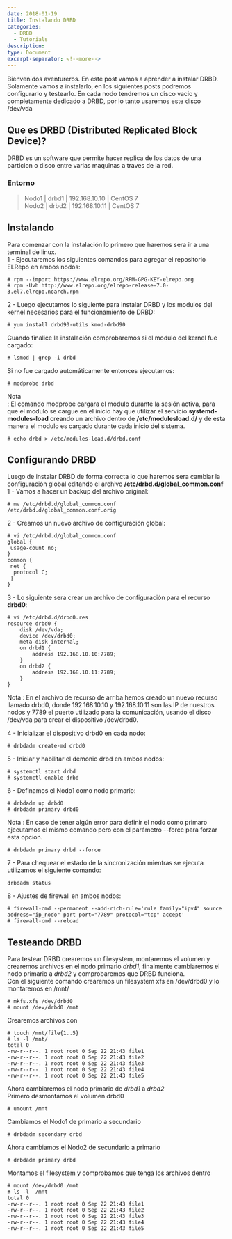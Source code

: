 ```yaml
---
date: 2018-01-19
title: Instalando DRBD
categories:
  - DRBD
  - Tutorials
description:
type: Document
excerpt-separator: <!--more-->
---
```


Bienvenidos aventureros.
En este post vamos a aprender a instalar DRBD. Solamente vamos a instalarlo<!--more-->, en los siguientes posts podremos configurarlo y testearlo.
En cada nodo tendremos un disco vacio y completamente dedicado a DRBD, por lo tanto usaremos este disco /dev/vda
  
## Que es DRBD (Distributed Replicated Block Device)?

DRBD es un software que permite hacer replica de los datos de una particion o disco entre varias maquinas a traves de la red.
  
### Entorno

> Nodo1 | drbd1 | 192.168.10.10 | CentOS 7  
> Nodo2 | drbd2 | 192.168.10.11 | CentOS 7  
  
## Instalando
Para comenzar con la instalación lo primero que haremos sera ir a una terminal de linux.  
1 - Ejecutaremos los siguientes comandos para agregar el repositorio ELRepo en ambos nodos:
```
# rpm --import https://www.elrepo.org/RPM-GPG-KEY-elrepo.org  
# rpm -Uvh http://www.elrepo.org/elrepo-release-7.0-3.el7.elrepo.noarch.rpm
```  
  
2 - Luego ejecutamos lo siguiente para instalar DRBD y los modulos del kernel necesarios para el funcionamiento de DRBD:
```
# yum install drbd90-utils kmod-drbd90
```  
  
Cuando finalice la instalación comprobaremos si el modulo del kernel fue cargado:
```
# lsmod | grep -i drbd
```  
  
Si no fue cargado automáticamente entonces ejecutamos:
```
# modprobe drbd
```  
  
Nota  
: El comando modprobe cargara el modulo durante la sesión activa, para que el modulo se cargue en el inicio hay que utilizar el servicio **systemd-modules-load** creando un archivo dentro de **/etc/modulesload.d/** y de esta manera el modulo es cargado durante cada inicio del sistema.  
```
# echo drbd > /etc/modules-load.d/drbd.conf
```  
  
## Configurando DRBD
Luego de instalar DRBD de forma correcta lo que haremos sera cambiar la configuración global editando el archivo **/etc/drbd.d/global_common.conf**  
1 - Vamos a hacer un backup del archivo original:
```
# mv /etc/drbd.d/global_common.conf /etc/drbd.d/global_common.conf.orig
```  
  
2 - Creamos un nuevo archivo de configuración global:
```
# vi /etc/drbd.d/global_common.conf  
global {
 usage-count no;
}
common {
 net {
  protocol C;
 }
}
```  
  
3 - Lo siguiente sera crear un archivo de configuración para el recurso **drbd0**:
```
# vi /etc/drbd.d/drbd0.res  
resource drbd0 {
	disk /dev/vda;
	device /dev/drbd0;
	meta-disk internal;
	on drbd1 {
		address 192.168.10.10:7789;
	}
	on drbd2 {
		address 192.168.10.11:7789;
	}
}
```  
Nota
: En el archivo de recurso de arriba hemos creado un nuevo recurso llamado drbd0, donde 192.168.10.10 y 192.168.10.11 son las IP de nuestros nodos y 7789 el puerto utilizado para la comunicación, usando el disco /dev/vda para crear el dispositivo /dev/drbd0.  
  
4 - Inicializar el dispositivo drbd0 en cada nodo:
```
# drbdadm create-md drbd0
```  
  
5 - Iniciar y habilitar el demonio drbd en ambos nodos:
```
# systemctl start drbd
# systemctl enable drbd
```  
  
6 - Definamos el Nodo1 como nodo primario:
```
# drbdadm up drbd0
# drbdadm primary drbd0
```  
Nota
: En caso de tener algún error para definir el nodo como primaro ejecutamos el mismo comando pero con el parámetro --force para forzar esta opcion.  
```
# drbdadm primary drbd --force
```  
  
7 - Para chequear el estado de la sincronización mientras se ejecuta utilizamos el siguiente comando:
```
drbdadm status
```  
  
8 - Ajustes de firewall en ambos nodos:
```
# firewall-cmd --permanent --add-rich-rule='rule family="ipv4" source address="ip_nodo" port port="7789" protocol="tcp" accept'
# firewall-cmd --reload
```  
  
## Testeando DRBD

Para testear DRBD crearemos un filesystem, montaremos el volumen y crearemos archivos en el nodo primario _drbd1_, finalmente cambiaremos el nodo primario a _drbd2_ y comprobaremos que DRBD funciona.  
Con el siguiente comando crearemos un filesystem xfs en /dev/drbd0 y lo montaremos en /mnt/
```
# mkfs.xfs /dev/drbd0
# mount /dev/drbd0 /mnt
```  
  
Crearemos archivos con
```
# touch /mnt/file{1..5}
# ls -l /mnt/
total 0
-rw-r--r--. 1 root root 0 Sep 22 21:43 file1
-rw-r--r--. 1 root root 0 Sep 22 21:43 file2
-rw-r--r--. 1 root root 0 Sep 22 21:43 file3
-rw-r--r--. 1 root root 0 Sep 22 21:43 file4
-rw-r--r--. 1 root root 0 Sep 22 21:43 file5
```  
   
Ahora cambiaremos el nodo primario de _drbd1_ a _drbd2_  
Primero desmontamos el volumen drbd0
```
# umount /mnt
```  
  
Cambiamos el Nodo1 de primario a secundario
```
# drbdadm secondary drbd
```  
  
Ahora cambiamos el Nodo2 de secundario a primario
```
# drbdadm primary drbd
```  
  
Montamos el filesystem y comprobamos que tenga los archivos dentro
```
# mount /dev/drbd0 /mnt
# ls -l  /mnt
total 0
-rw-r--r--. 1 root root 0 Sep 22 21:43 file1
-rw-r--r--. 1 root root 0 Sep 22 21:43 file2
-rw-r--r--. 1 root root 0 Sep 22 21:43 file3
-rw-r--r--. 1 root root 0 Sep 22 21:43 file4
-rw-r--r--. 1 root root 0 Sep 22 21:43 file5
```  
  